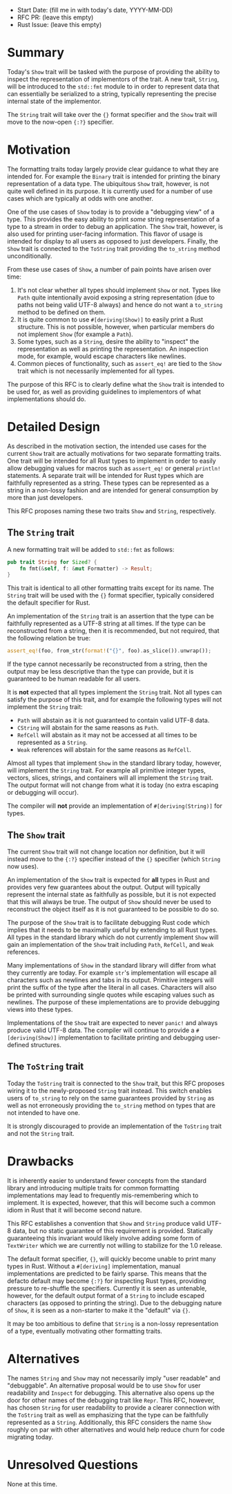 - Start Date: (fill me in with today's date, YYYY-MM-DD)
- RFC PR: (leave this empty)
- Rust Issue: (leave this empty)

# Summary

Today's `Show` trait will be tasked with the purpose of providing the ability to
inspect the representation of implementors of the trait. A new trait, `String`,
will be introduced to the `std::fmt` module to in order to represent data that
can essentially be serialized to a string, typically representing the precise
internal state of the implementor.

The `String` trait will take over the `{}` format specifier and the `Show` trait
will move to the now-open `{:?}` specifier.

# Motivation

The formatting traits today largely provide clear guidance to what they are
intended for. For example the `Binary` trait is intended for printing the binary
representation of a data type. The ubiquitous `Show` trait, however, is not
quite well defined in its purpose. It is currently used for a number of use
cases which are typically at odds with one another.

One of the use cases of `Show` today is to provide a "debugging view" of a type.
This provides the easy ability to print *some* string representation of a type
to a stream in order to debug an application. The `Show` trait, however, is also
used for printing user-facing information. This flavor of usage is intended for
display to all users as opposed to just developers. Finally, the `Show` trait is
connected to the `ToString` trait providing the `to_string` method
unconditionally.

From these use cases of `Show`, a number of pain points have arisen over time:

1. It's not clear whether all types should implement `Show` or not. Types like
   `Path` quite intentionally avoid exposing a string representation (due to
   paths not being valid UTF-8 always) and hence do not want a `to_string`
   method to be defined on them.
2. It is quite common to use `#[deriving(Show)]` to easily print a Rust
   structure. This is not possible, however, when particular members do not
   implement `Show` (for example a `Path`).
3. Some types, such as a `String`, desire the ability to "inspect" the
   representation as well as printing the representation. An inspection mode,
   for example, would escape characters like newlines.
4. Common pieces of functionality, such as `assert_eq!` are tied to the `Show`
   trait which is not necessarily implemented for all types.

The purpose of this RFC is to clearly define what the `Show` trait is intended
to be used for, as well as providing guidelines to implementors of what
implementations should do.

# Detailed Design

As described in the motivation section, the intended use cases for the current
`Show` trait are actually motivations for two separate formatting traits. One
trait will be intended for all Rust types to implement in order to easily allow
debugging values for macros such as `assert_eq!` or general `println!`
statements. A separate trait will be intended for Rust types which are
faithfully represented as a string. These types can be represented as a string
in a non-lossy fashion and are intended for general consumption by more than
just developers.

This RFC proposes naming these two traits `Show` and `String`, respectively.

## The `String` trait

A new formatting trait will be added to `std::fmt` as follows:

```rust
pub trait String for Sized? {
    fn fmt(&self, f: &mut Formatter) -> Result;
}
```

This trait is identical to all other formatting traits except for its name. The
`String` trait will be used with the `{}` format specifier, typically considered
the default specifier for Rust.

An implementation of the `String` trait is an assertion that the type can be
faithfully represented as a UTF-8 string at all times. If the type can be
reconstructed from a string, then it is recommended, but not required, that the
following relation be true:

```rust
assert_eq!(foo, from_str(format!("{}", foo).as_slice()).unwrap());
```

If the type cannot necessarily be reconstructed from a string, then the output
may be less descriptive than the type can provide, but it is guaranteed to be
human readable for all users.

It is **not** expected that all types implement the `String` trait. Not all
types can satisfy the purpose of this trait, and for example the following types
will not implement the `String` trait:

* `Path` will abstain as it is not guaranteed to contain valid UTF-8 data.
* `CString` will abstain for the same reasons as `Path`.
* `RefCell` will abstain as it may not be accessed at all times to be
  represented as a `String`.
* `Weak` references will abstain for the same reasons as `RefCell`.

Almost all types that implement `Show` in the standard library today, however,
will implement the `String` trait. For example all primitive integer types,
vectors, slices, strings, and containers will all implement the `String` trait.
The output format will not change from what it is today (no extra escaping or
debugging will occur).

The compiler will **not** provide an implementation of `#[deriving(String)]` for
types.

## The `Show` trait

The current `Show` trait will not change location nor definition, but it will
instead move to the `{:?}` specifier instead of the `{}` specifier (which
`String` now uses).

An implementation of the `Show` trait is expected for **all** types in Rust and
provides very few guarantees about the output. Output will typically represent
the internal state as faithfully as possible, but it is not expected that this
will always be true. The output of `Show` should never be used to reconstruct
the object itself as it is not guaranteed to be possible to do so.

The purpose of the `Show` trait is to facilitate debugging Rust code which
implies that it needs to be maximally useful by extending to all Rust types. All
types in the standard library which do not currently implement `Show` will gain
an implementation of the `Show` trait including `Path`, `RefCell`, and `Weak`
references.

Many implementations of `Show` in the standard library will differ from what
they currently are today. For example `str`'s implementation will escape all
characters such as newlines and tabs in its output. Primitive integers will
print the suffix of the type after the literal in all cases. Characters will
also be printed with surrounding single quotes while escaping values such as
newlines. The purpose of these implementations are to provide debugging views
into these types.

Implementations of the `Show` trait are expected to never `panic!` and always
produce valid UTF-8 data. The compiler will continue to provide a
`#[deriving(Show)]` implementation to facilitate printing and debugging
user-defined structures.

## The `ToString` trait

Today the `ToString` trait is connected to the `Show` trait, but this RFC
proposes wiring it to the newly-proposed `String` trait instead. This switch
enables users of `to_string` to rely on the same guarantees provided by `String`
as well as not erroneously providing the `to_string` method on types that are
not intended to have one.

It is strongly discouraged to provide an implementation of the `ToString` trait
and not the `String` trait.

# Drawbacks

It is inherently easier to understand fewer concepts from the standard library
and introducing multiple traits for common formatting implementations may lead
to frequently mis-remembering which to implement. It is expected, however, that
this will become such a common idiom in Rust that it will become second nature.

This RFC establishes a convention that `Show` and `String` produce valid UTF-8
data, but no static guarantee of this requirement is provided. Statically
guaranteeing this invariant would likely involve adding some form of
`TextWriter` which we are currently not willing to stabilize for the 1.0
release.

The default format specifier, `{}`, will quickly become unable to print many
types in Rust. Without a `#[deriving]` implementation, manual implementations
are predicted to be fairly sparse. This means that the defacto default may
become `{:?}` for inspecting Rust types, providing pressure to re-shuffle the
specifiers. Currently it is seen as untenable, however, for the default output
format of a `String` to include escaped characters (as opposed to printing the
string). Due to the debugging nature of `Show`, it is seen as a non-starter to
make it the "default" via `{}`.

It may be too ambitious to define that `String` is a non-lossy representation of
a type, eventually motivating other formatting traits.

# Alternatives

The names `String` and `Show` may not necessarily imply "user readable" and
"debuggable". An alternative proposal would be to use `Show` for user
readability and `Inspect` for debugging. This alternative also opens up the door
for other names of the debugging trait like `Repr`. This RFC, however, has
chosen `String` for user readability to provide a clearer connection with the
`ToString` trait as well as emphasizing that the type can be faithfully
represented as a `String`. Additionally, this RFC considers the name `Show`
roughly on par with other alternatives and would help reduce churn for code
migrating today.

# Unresolved Questions

None at this time.
